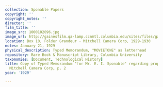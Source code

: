 ```yaml
---
collection: Sponable Papers
copyright: ''
copyright_notes: ''
director: ''
film_title: ''
image_src: 1000102096.jpg
image_url: http://gainesfilm.qa-lamp.ccnmtl.columbia.edu/sites/files/gainesfilm/images/1000102096.jpg
location: Box 10, Folder Grandeur - Mitchell Camera Corp, 1929-1930
notes: January 21, 1929
physical_description: Typed Memorandum, "MOVIETONE" as letterhead
repository: Rare Book & Manuscript Library, Columbia University
taxonomies: [Document, Technological History]
title: Copy of Typed Memorandum "for Mr. E. I. Sponable" regarding proposal to purchase
  Mitchell Camera Corp, p. 2
year: '1929'

---
```

